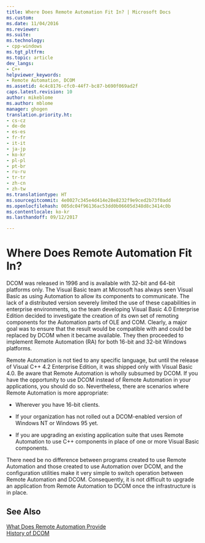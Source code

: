 ```yaml
---
title: Where Does Remote Automation Fit In? | Microsoft Docs
ms.custom: 
ms.date: 11/04/2016
ms.reviewer: 
ms.suite: 
ms.technology:
- cpp-windows
ms.tgt_pltfrm: 
ms.topic: article
dev_langs:
- C++
helpviewer_keywords:
- Remote Automation, DCOM
ms.assetid: 4c4c8176-cfc0-44f7-bc87-b690f069ad2f
caps.latest.revision: 10
author: mikeblome
ms.author: mblome
manager: ghogen
translation.priority.ht:
- cs-cz
- de-de
- es-es
- fr-fr
- it-it
- ja-jp
- ko-kr
- pl-pl
- pt-br
- ru-ru
- tr-tr
- zh-cn
- zh-tw
ms.translationtype: HT
ms.sourcegitcommit: 4e0027c345e4d414e28e8232f9e9ced2b73f0add
ms.openlocfilehash: 005dc04f96136ac53dd0b06605d348d8c3414c0b
ms.contentlocale: ko-kr
ms.lasthandoff: 09/12/2017

---
```

# <a name="where-does-remote-automation-fit-in"></a>Where Does Remote Automation Fit In?
DCOM was released in 1996 and is available with 32-bit and 64-bit platforms only. The Visual Basic team at Microsoft has always seen Visual Basic as using Automation to allow its components to communicate. The lack of a distributed version severely limited the use of these capabilities in enterprise environments, so the team developing Visual Basic 4.0 Enterprise Edition decided to investigate the creation of its own set of remoting components for the Automation parts of OLE and COM. Clearly, a major goal was to ensure that the result would be compatible with and could be replaced by DCOM when it became available. They then proceeded to implement Remote Automation (RA) for both 16-bit and 32-bit Windows platforms.  
  
 Remote Automation is not tied to any specific language, but until the release of Visual C++ 4.2 Enterprise Edition, it was shipped only with Visual Basic 4.0. Be aware that Remote Automation is wholly subsumed by DCOM. If you have the opportunity to use DCOM instead of Remote Automation in your applications, you should do so. Nevertheless, there are scenarios where Remote Automation is more appropriate:  
  
-   Wherever you have 16-bit clients.  
  
-   If your organization has not rolled out a DCOM-enabled version of Windows NT or Windows 95 yet.  
  
-   If you are upgrading an existing application suite that uses Remote Automation to use C++ components in place of one or more Visual Basic components.  
  
 There need be no difference between programs created to use Remote Automation and those created to use Automation over DCOM, and the configuration utilities make it very simple to switch operation between Remote Automation and DCOM. Consequently, it is not difficult to upgrade an application from Remote Automation to DCOM once the infrastructure is in place.  
  
## <a name="see-also"></a>See Also  
 [What Does Remote Automation Provide](what-does-remote-automation-provide-q.md)   
 [History of DCOM](../mfc/history-of-dcom.md)

